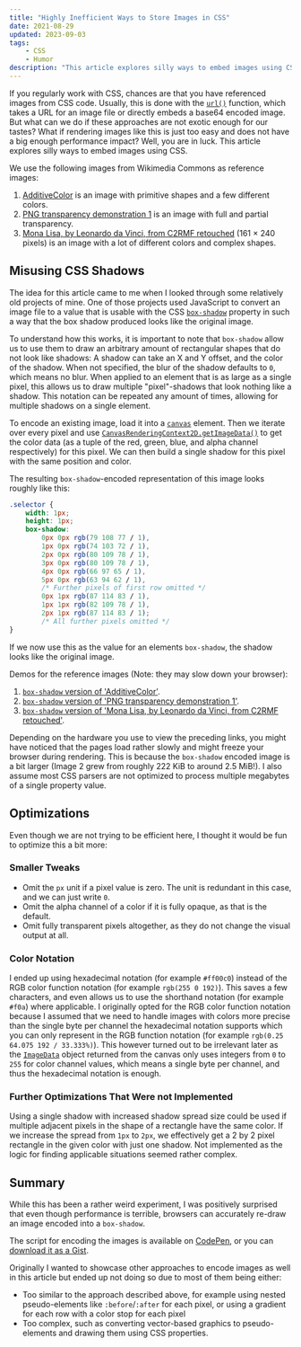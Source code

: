 ```yaml
---
title: "Highly Inefficient Ways to Store Images in CSS"
date: 2021-08-29
updated: 2023-09-03
tags:
	- CSS
	- Humor
description: "This article explores silly ways to embed images using CSS."
---
```


If you regularly work with CSS, chances are that you have referenced images from CSS code. Usually, this is done with the [`url()`](<https://developer.mozilla.org/en-US/docs/Web/CSS/url()>) function, which takes a URL for an image file or directly embeds a base64 encoded image.
But what can we do if these approaches are not exotic enough for our tastes? What if rendering images like this is just too easy and does not have a big enough performance impact? Well, you are in luck. This article explores silly ways to embed images using CSS.

<!-- more -->

We use the following images from Wikimedia Commons as reference images:

1. [AdditiveColor](https://commons.wikimedia.org/wiki/File:AdditiveColor.svg) is an image with primitive shapes and a few different colors.
2. [PNG transparency demonstration 1](https://commons.wikimedia.org/wiki/File:PNG_transparency_demonstration_1.png) is an image with full and partial transparency.
3. [Mona Lisa, by Leonardo da Vinci, from C2RMF retouched](https://commons.wikimedia.org/wiki/File:Mona_Lisa,_by_Leonardo_da_Vinci,_from_C2RMF_retouched.jpg) (161 × 240 pixels) is an image with a lot of different colors and complex shapes.

## Misusing CSS Shadows

The idea for this article came to me when I looked through some relatively old projects of mine. One of those projects used JavaScript to convert an image file to a value that is usable with the CSS [`box-shadow`](https://developer.mozilla.org/en-US/docs/Web/CSS/box-shadow) property in such a way that the box shadow produced looks like the original image.

To understand how this works, it is important to note that `box-shadow` allow us to use them to draw an arbitrary amount of rectangular shapes that do not look like shadows: A shadow can take an X and Y offset, and the color of the shadow. When not specified, the blur of the shadow defaults to `0`, which means no blur. When applied to an element that is as large as a single pixel, this allows us to draw multiple "pixel"-shadows that look nothing like a shadow. This notation can be repeated any amount of times, allowing for multiple shadows on a single element.

To encode an existing image, load it into a [`canvas`](https://developer.mozilla.org/en-US/docs/Web/HTML/Element/canvas) element. Then we iterate over every pixel and use [`CanvasRenderingContext2D.getImageData()`](https://developer.mozilla.org/en-US/docs/Web/API/CanvasRenderingContext2D/getImageData) to get the color data (as a tuple of the red, green, blue, and alpha channel respectively) for this pixel. We can then build a single shadow for this pixel with the same position and color.

The resulting `box-shadow`-encoded representation of this image looks roughly like this:

<!-- @formatter:off -->

```css
.selector {
	width: 1px;
	height: 1px;
	box-shadow:
		0px 0px rgb(79 108 77 / 1),
		1px 0px rgb(74 103 72 / 1),
		2px 0px rgb(80 109 78 / 1),
		3px 0px rgb(80 109 78 / 1),
		4px 0px rgb(66 97 65 / 1),
		5px 0px rgb(63 94 62 / 1),
		/* Further pixels of first row omitted */
		0px 1px rgb(87 114 83 / 1),
		1px 1px rgb(82 109 78 / 1),
		2px 1px rgb(87 114 83 / 1);
		/* All further pixels omitted */
}
```

<!-- @formatter:on -->

If we now use this as the value for an elements `box-shadow`, the shadow looks like the original image.

Demos for the reference images (Note: they may slow down your browser):

1. [`box-shadow` version of 'AdditiveColor'](https://apps.rilling.dev/box-shadow-image/demo1.html).
2. [`box-shadow` version of 'PNG transparency demonstration 1'](https://apps.rilling.dev/box-shadow-image/demo2.html).
3. [`box-shadow` version of 'Mona Lisa, by Leonardo da Vinci, from C2RMF retouched'](https://apps.rilling.dev/box-shadow-image/demo3.html).

Depending on the hardware you use to view the preceding links, you might have noticed that the pages load rather slowly and might freeze your browser during rendering. This is because the `box-shadow` encoded image is a bit larger (Image 2 grew from roughly 222 KiB to around 2.5 MiB!). I also assume most CSS parsers are not optimized to process multiple megabytes of a single property value.

## Optimizations

Even though we are not trying to be efficient here, I thought it would be fun to optimize this a bit more:

### Smaller Tweaks

-   Omit the `px` unit if a pixel value is zero. The unit is redundant in this case, and we can just write `0`.
-   Omit the alpha channel of a color if it is fully opaque, as that is the default.
-   Omit fully transparent pixels altogether, as they do not change the visual output at all.

### Color Notation

I ended up using hexadecimal notation (for example `#ff00c0`) instead of the RGB color function notation (for example `rgb(255 0 192)`). This saves a few characters, and even allows us to use the shorthand notation (for example `#f0a`) where applicable.
I originally opted for the RGB color function notation because I assumed that we need to handle images with colors more precise than the single byte per channel the hexadecimal notation supports which you can only represent in the RGB function notation (for example `rgb(0.25 64.075 192 / 33.333%)`). This however turned out to be irrelevant later as the [`ImageData`](https://developer.mozilla.org/en-US/docs/Web/API/ImageData) object returned from the canvas only uses integers from `0` to `255` for color channel values, which means a single byte per channel, and thus the hexadecimal notation is enough.

### Further Optimizations That Were not Implemented

Using a single shadow with increased shadow spread size could be used if multiple adjacent pixels in the shape of a rectangle have the same color. If we increase the spread from `1px` to `2px`, we effectively get a 2 by 2 pixel rectangle in the given color with just one shadow. Not implemented as the logic for finding applicable situations seemed rather complex.

## Summary

While this has been a rather weird experiment, I was positively surprised that even though performance is terrible, browsers can accurately re-draw an image encoded into a `box-shadow`.

The script for encoding the images is available on [CodePen](https://codepen.io/FelixRilling/full/xxdrwRe), or you can [download it as a Gist](https://gist.github.com/FelixRilling/82a6c6efad4be263ae43ea9d8e2f23a3).

Originally I wanted to showcase other approaches to encode images as well in this article but ended up not doing so due to most of them being either:

-   Too similar to the approach described above, for example using nested pseudo-elements like `:before`/`:after` for each pixel, or using a gradient for each row with a color stop for each pixel
-   Too complex, such as converting vector-based graphics to pseudo-elements and drawing them using CSS properties.
